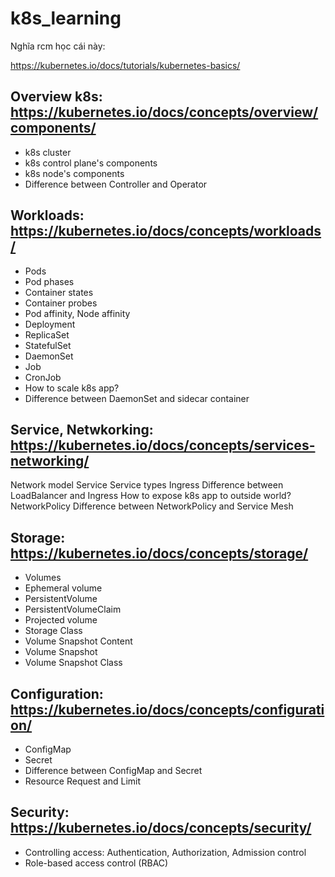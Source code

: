 # k8s_learning

Nghĩa rcm học cái này:

https://kubernetes.io/docs/tutorials/kubernetes-basics/

## Overview k8s: https://kubernetes.io/docs/concepts/overview/components/

- k8s cluster
- k8s control plane's components
- k8s node's components
- Difference between Controller and Operator

## Workloads: https://kubernetes.io/docs/concepts/workloads/

- Pods
- Pod phases
- Container states
- Container probes
- Pod affinity, Node affinity
- Deployment
- ReplicaSet
- StatefulSet
- DaemonSet
- Job
- CronJob
- How to scale k8s app?
- Difference between DaemonSet and sidecar container

## Service, Netwkorking: https://kubernetes.io/docs/concepts/services-networking/

Network model
Service
Service types
Ingress
Difference between LoadBalancer and Ingress
How to expose k8s app to outside world?
NetworkPolicy
Difference between NetworkPolicy and Service Mesh

## Storage: https://kubernetes.io/docs/concepts/storage/

- Volumes
- Ephemeral volume
- PersistentVolume
- PersistentVolumeClaim
- Projected volume
- Storage Class
- Volume Snapshot Content
- Volume Snapshot
- Volume Snapshot Class

## Configuration: https://kubernetes.io/docs/concepts/configuration/

- ConfigMap
- Secret
- Difference between ConfigMap and Secret
- Resource Request and Limit

## Security: https://kubernetes.io/docs/concepts/security/

- Controlling access: Authentication, Authorization, Admission control
- Role-based access control (RBAC)

